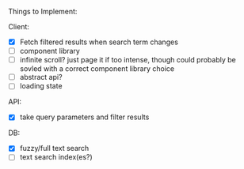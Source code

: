 Things to Implement: 

Client:
- [x] Fetch filtered results when search term changes
- [ ] component library
- [ ] infinite scroll? just page it if too intense, though could probably be sovled with a correct component library choice
- [ ] abstract api?
- [ ] loading state

API:
- [x] take query parameters and filter results

DB:
- [x] fuzzy/full text search
- [ ] text search index(es?)
